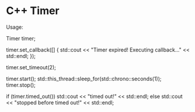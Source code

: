 # C++ Timer

Usage:

Timer timer;

timer.set_callback([] {
    std::cout << "Timer expired! Executing callback..." << std::endl;
});

timer.set_timeout(2);

timer.start();
std::this_thread::sleep_for(std::chrono::seconds(1));
timer.stop();

if (timer.timed_out())
    std::cout << "timed out!" << std::endl;
else
    std::cout << "stopped before timed out!" << std::endl;

